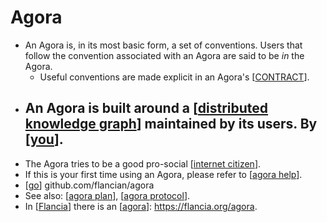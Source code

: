 # Agora

- An Agora is, in its most basic form, a set of conventions. Users that follow the convention associated with an Agora are said to be *in* the Agora.
  - Useful conventions are made explicit in an Agora's [[CONTRACT]].
- An Agora is built around a [[distributed knowledge graph]] maintained by its users. By [[you]].
  - 
- The Agora tries to be a good pro-social [[internet citizen]].
- If this is your first time using an Agora, please refer to [[agora help]].
- [[go]] github.com/flancian/agora
- See also: [[agora plan]], [[agora protocol]].
- In [[Flancia]] there is an [[agora]]: https://flancia.org/agora.

[//begin]: # "Autogenerated link references for markdown compatibility"
[CONTRACT]: contract "CONTRACT"
[distributed knowledge graph]: distributed-knowledge-graph "Distributed Knowledge Graph"
[you]: you "You"
[internet citizen]: internet-citizen "Internet Citizen"
[agora help]: agora-help "Agora Help"
[go]: go "Go"
[agora plan]: agora-plan "Agora Plan"
[agora protocol]: agora-protocol "Agora Protocol"
[Flancia]: flancia "Flancia"
[agora]: agora "Agora"
[//end]: # "Autogenerated link references"
